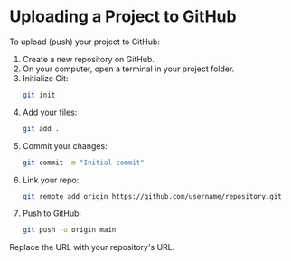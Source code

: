 # Uploading a Project to GitHub

To upload (push) your project to GitHub:
1. Create a new repository on GitHub.
2. On your computer, open a terminal in your project folder.
3. Initialize Git:
   ```bash
   git init
   ```
4. Add your files:
   ```bash
   git add .
   ```
5. Commit your changes:
   ```bash
   git commit -m "Initial commit"
   ```
6. Link your repo:
   ```bash
   git remote add origin https://github.com/username/repository.git
   ```
7. Push to GitHub:
   ```bash
   git push -u origin main
   ```
Replace the URL with your repository's URL.
